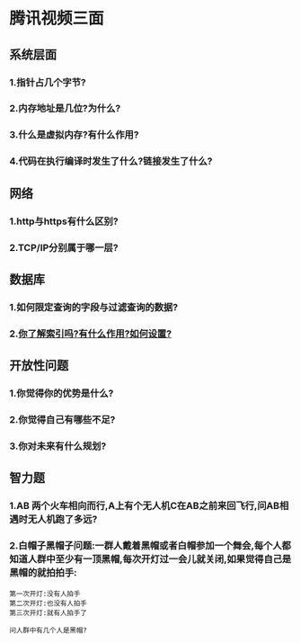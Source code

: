 # 腾讯视频三面

## 系统层面
### 1.指针占几个字节?
### 2.内存地址是几位?为什么?
### 3.什么是虚拟内存?有什么作用?
### 4.代码在执行编译时发生了什么?链接发生了什么?

## 网络
### 1.http与https有什么区别?
### 2.TCP/IP分别属于哪一层?

## 数据库
### 1.如何限定查询的字段与过滤查询的数据?
### 2.[你了解索引吗?有什么作用?如何设置?](https://blog.csdn.net/weixin_42181824/article/details/82261988)

## 开放性问题
### 1.你觉得你的优势是什么?
### 2.你觉得自己有哪些不足?
### 3.你对未来有什么规划?

## 智力题
### 1.AB 两个火车相向而行,A上有个无人机C在AB之前来回飞行,问AB相遇时无人机跑了多远?

### 2.白帽子黑帽子问题:一群人戴着黑帽或者白帽参加一个舞会,每个人都知道人群中至少有一顶黑帽,每次开灯过一会儿就关闭,如果觉得自己是黑帽的就拍拍手:
```text
第一次开灯:没有人拍手
第二次开灯:也没有人拍手
第三次开灯:就有人拍手了

问人群中有几个人是黑帽?
```